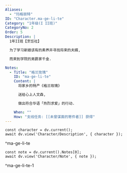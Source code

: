 ```yaml
---
Aliases:
  - "玛格丽特"
ID: "Character.ma-ge-li-te"
Category: "1年级(I II班)"
CategoryNo: 2
Order: 5
Description: |
  1年II班【烹饪社】

  为了学习新娘该有的素养并寻找将来的夫婿,

  而来到学院的男爵家千金.

Notes:
  - Title: "格兰玫瑰"
    ID: "ma-ge-li-te"
    Content: |
      将家乡的特产《格兰玫瑰》

      送给心上人文森,

      做出符合华语「热烈求爱」的行动.

    When: ""
    How: "支线任务: [[未曾谋面的寄件者]] 获得"
---
```

```dataviewjs
const character = dv.current();
await dv.view('Character/Description', { character });
```
^ma-ge-li-te

```dataviewjs
const note = dv.current().Notes[0];
await dv.view('Character/Note', { note });
```
^ma-ge-li-te-1